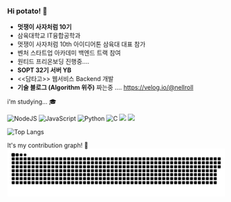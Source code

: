 ### Hi potato! 👋

<!--
**jinchiim/jinchiim** is a ✨ _special_ ✨ repository because its `README.md` (this file) appears on your GitHub profile.

Here are some ideas to get you started:

- 🔭 I’m currently working on ...
- 🌱 I’m currently learning ...
- 👯 I’m looking to collaborate on ...
- 🤔 I’m looking for help with ...
- 💬 Ask me about ...
- 📫 How to reach me: ...
- 😄 Pronouns: ...
- ⚡ Fun fact: ...
-->

- **멋쟁이 사자처럼 10기**
- 삼육대학교 IT융합공학과
- 멋쟁이 사자처럼 10th 아이디어톤 삼육대 대표 참가
- 벤처 스타트업 아카데미 백엔드 트랙 참여
- 원티드 프리온보딩 진행중....
- **SOPT 32기 서버 YB**
- <<담타고>> 웹서비스 Backend 개발
- **기술 블로그 (Algorithm 위주)** 짜는중 .... https://velog.io/@nellroll


i'm studying... 🎓


![NodeJS](https://img.shields.io/badge/node.js-6DA55F?style=for-the-badge&logo=node.js&logoColor=white) ![JavaScript](https://img.shields.io/badge/javascript-%23323330.svg?style=for-the-badge&logo=javascript&logoColor=%23F7DF1E) ![Python](https://img.shields.io/badge/python-3670A0?style=for-the-badge&logo=python&logoColor=ffdd54) ![C](https://img.shields.io/badge/c-%2300599C.svg?style=for-the-badge&logo=c&logoColor=white) ![](https://img.shields.io/badge/Java-007396?style=for-the-badge&logo=OpenJDK&logoColor=white") <img src="https://img.shields.io/badge/html5-E34F26?style=for-the-badge&logo=html5&logoColor=white">
            


![Top Langs](https://github-readme-stats.vercel.app/api/top-langs/?username=jinchiim&layout=compact&theme=synthwave)


It's my contribution graph! 🐍
 ![snake gif](https://github.com/jinchiim/jinchiim/blob/output/github-contribution-grid-snake.svg)
 
